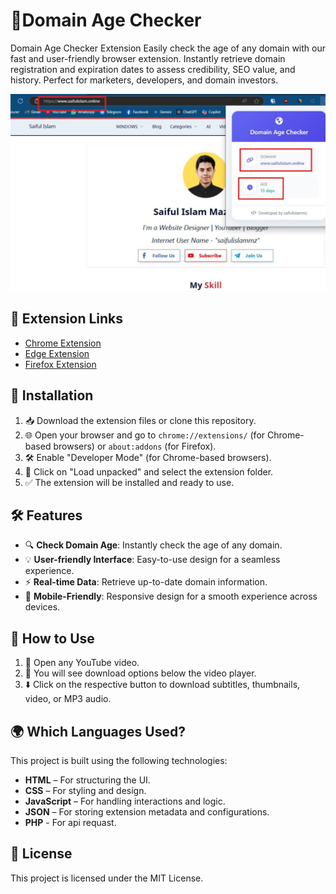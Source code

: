 # 📌Domain Age Checker

Domain Age Checker Extension Easily check the age of any domain with our fast and user-friendly browser extension. Instantly retrieve domain registration and expiration dates to assess credibility, SEO value, and history. Perfect for marketers, developers, and domain investors.

![Domain Age Checker Extension](https://raw.githubusercontent.com/saifulislammz/Domain-Age-Checker/refs/heads/main/domain-age-checker.jpeg)

## 🔗 Extension Links

- [Chrome Extension](#)
- [Edge Extension](https://microsoftedge.microsoft.com/addons/detail/domain-age-checker/ljhmiamdhacedahgdefplojbbiaccpke)
- [Firefox Extension](#)

## 🔧 Installation

1. 📥 Download the extension files or clone this repository.
2. 🌐 Open your browser and go to `chrome://extensions/` (for Chrome-based browsers) or `about:addons` (for Firefox).
3. 🛠️ Enable "Developer Mode" (for Chrome-based browsers).
4. 📂 Click on "Load unpacked" and select the extension folder.
5. ✅ The extension will be installed and ready to use.

## 🛠️ Features

- 🔍 **Check Domain Age**: Instantly check the age of any domain.
- 💡 **User-friendly Interface**: Easy-to-use design for a seamless experience.
- ⚡ **Real-time Data**: Retrieve up-to-date domain information.
- 📱 **Mobile-Friendly**: Responsive design for a smooth experience across devices.

## 🎯 How to Use

1. 🔎 Open any YouTube video.
2. 🛑 You will see download options below the video player.
3. ⬇️ Click on the respective button to download subtitles, thumbnails, video, or MP3 audio.

## 🌍 Which Languages Used?

This project is built using the following technologies:

- **HTML** – For structuring the UI.
- **CSS** – For styling and design.
- **JavaScript** – For handling interactions and logic.
- **JSON** – For storing extension metadata and configurations.
- **PHP** - For api requast.

## 📜 License

This project is licensed under the MIT License.

